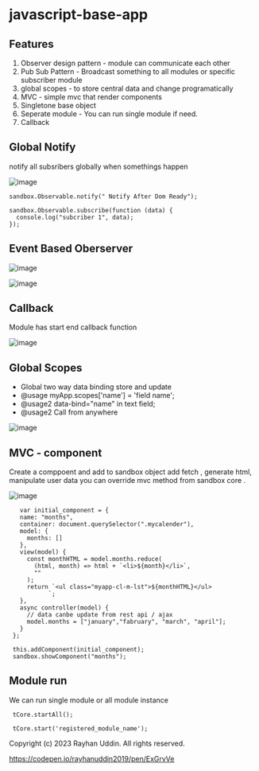 # javascript-base-app

## Features

1. Observer design pattern - module can communicate each other
2. Pub Sub Pattern - Broadcast something to all modules or specific subscriber module
3. global scopes - to store central data and change programatically
4. MVC - simple mvc that render components
5. Singletone base object
6. Seperate module - You can run single module if need.
7. Callback

## Global Notify

notify all subsribers globally when somethings happen 

![image](https://github.com/rayhanuddin2019/javascript-base-app/assets/47168831/b4703e90-b333-4079-923e-f0988c442978)

    sandbox.Observable.notify(" Notify After Dom Ready");
    
    sandbox.Observable.subscribe(function (data) {
      console.log("subcriber 1", data);
    });

## Event Based Oberserver 

 ![image](https://github.com/rayhanuddin2019/javascript-base-app/assets/47168831/6b229e86-5098-4518-b51a-e74be55744a5)

 ![image](https://github.com/rayhanuddin2019/javascript-base-app/assets/47168831/b8e7a276-188f-43a8-9395-baffc0dd3eca)

  
## Callback 

Module has start end callback function 

![image](https://github.com/rayhanuddin2019/javascript-base-app/assets/47168831/9938e26a-b15b-4852-b36d-7b1cb49528f2)


## Global Scopes

 * Global two way data binding store and update
 * @usage  myApp.scopes['name'] = 'field name';
 * @usage2 data-bind="name" in text field;
 * @usage2 Call from anywhere

![image](https://github.com/rayhanuddin2019/javascript-base-app/assets/47168831/f402ea8c-cf4f-4364-95b0-c88e39c360df)

 ## MVC - component
 Create a comppoent and add to sandbox object 
 add fetch , generate html, manipulate user data
 you can override mvc method from sandbox core .
 
 ![image](https://github.com/rayhanuddin2019/javascript-base-app/assets/47168831/4cba165e-e265-4ef1-830d-5eefa8817306)
 
       var initial_component = {
       name: "months",    
       container: document.querySelector(".mycalender"),
       model: {
         months: []        
       },
       view(model) {
         const monthHTML = model.months.reduce(
           (html, month) => html + `<li>${month}</li>`,
           ""
         );
         return `<ul class="myapp-cl-m-lst">${monthHTML}</ul>
               `;
       },   
       async controller(model) {
         // data canbe update from rest api / ajax
         model.months = ["january","fabruary", "march", "april"];        
       }
     };
      
     this.addComponent(initial_component); 
     sandbox.showComponent("months");    
 
## Module run

  We can run single module or all module instance 
  
     tCore.startAll();
  
     tCore.start('registered_module_name');
  
Copyright (c) 2023 Rayhan Uddin. All rights reserved.

https://codepen.io/rayhanuddin2019/pen/ExGrvVe

